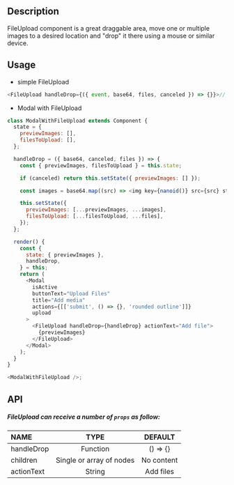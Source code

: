 ## Description

FileUpload component is a great draggable area, move one or multiple images to a desired location and "drop" it there using a mouse or similar device.

## Usage

- simple FileUpload

```js
<FileUpload handleDrop={({ event, base64, files, canceled }) => {}}>// Preview files or any other logic</FileUpload>
```

- Modal with FileUpload

```js
class ModalWithFileUpload extends Component {
  state = {
    previewImages: [],
    filesToUpload: [],
  };

  handleDrop = ({ base64, canceled, files }) => {
    const { previewImages, filesToUpload } = this.state;

    if (canceled) return this.setState({ previewImages: [] });

    const images = base64.map((src) => <img key={nanoid()} src={src} style={imageStyles} />);

    this.setState({
      previewImages: [...previewImages, ...images],
      filesToUpload: [...filesToUpload, ...files],
    });
  };

  render() {
    const {
      state: { previewImages },
      handleDrop,
    } = this;
    return (
      <Modal
        isActive
        buttonText="Upload Files"
        title="Add media"
        actions={[['submit', () => {}, 'rounded outline']]}
        upload
      >
        <FileUpload handleDrop={handleDrop} actionText="Add file">
          {previewImages}
        </FileUpload>
      </Modal>
    );
  }
}

<ModalWithFileUpload />;
```

## API

##### FileUpload can receive a number of `props` as follow:

| NAME       |           TYPE           |  DEFAULT   |
| :--------- | :----------------------: | :--------: |
| handleDrop |         Function         |  () => {}  |
| children   | Single or array of nodes | No content |
| actionText |          String          | Add files  |
